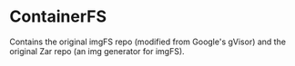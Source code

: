 # ContainerFS
Contains the original imgFS repo (modified from Google's gVisor) and the original Zar repo (an img generator for imgFS).
